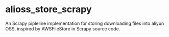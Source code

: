 # alioss_store_scrapy
An Scrapy pipleline implementation for storing downloading files into aliyun OSS, inspired by AWSFileStore in Scrapy source code.

